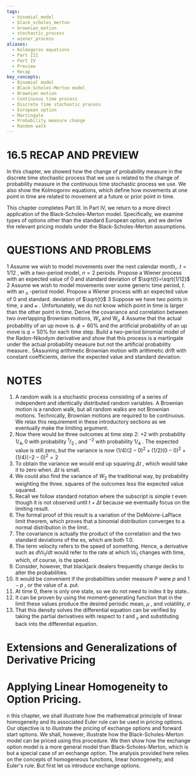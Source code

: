 ```yaml
---
tags:
  - binomial_model
  - black_scholes_merton
  - brownian_motion
  - stochastic_process
  - wiener_process
aliases:
  - Kolmogorov equations
  - Part III
  - Part IV
  - Preview
  - Recap
key_concepts:
  - Binomial model
  - Black-Scholes-Merton model
  - Brownian motion
  - Continuous time process
  - Discrete time stochastic process
  - European option
  - Martingale
  - Probability measure change
  - Random walk
---
```


# 16.5 RECAP AND PREVIEW

In this chapter, we showed how the change of probability measure in the discrete time stochastic process that we use is related to the change of probability measure in the continuous time stochastic process we use. We also show the Kolmogorov equations, which define how movements at one point in time are related to movement at a future or prior point in time.

This chapter completes Part III. In Part IV, we return to a more direct application of the Black-Scholes-Merton model. Specifically, we examine types of options other than the standard European option, and we derive the relevant pricing models under the Black-Scholes-Merton assumptions.

# QUESTIONS AND PROBLEMS

1 Assume we wish to model movements over the next calendar month,. $t=1/12$ , with a two-period model, $n=2$ periods. Propose a Wiener process with an expected value of 0 and standard deviation of $\sqrt{t}=\sqrt{1/12}$
2 Assume we wish to model movements over some generic time period, $t.$ with an $_n$ -period model. Propose a Wiener process with an expected value of 0 and standard. deviation of $\sqrt{t}$
3 Suppose we have two points in time, $s$ and $\boldsymbol{\mathscr{u}}$ . Unfortunately, we do not know which point in time is larger than the other point in time. Derive the covariance and correlation between two overlapping Brownian motions, $W_{s}$ and $\mathrm{W}_{u}$
4 Assume that the actual probability of an up move is. $\phi=60\%$ and the artificial probability of an up move is $q=50\%$ for each time step. Build a two-period binomial model of the Radon-Nikodym derivative and show that this process is a martingale under the actual probability measure but not the artificial probability measure..
5Assuming arithmetic Brownian motion with arithmetic drift with constant coefficients, derive the expected value and standard deviation.

# NOTES

1. A random walk is a stochastic process consisting of a series of independent and identically distributed random variables. A Brownian motion is a random walk, but all random walks are not Brownian motions. Technically, Brownian motions are required to be continuous. We relax this requirement in these introductory sections as we eventually make the limiting argument.
2. Now there would be three outcomes at time step 2: $+2$ with probability ${{1/}_{4}},0$ with probability $^1/_{2}$ , and $^{-2}$ with probability $1/_{4}$ . The expected value is still zero, but the variance is now $(1/4)(2-0)^{2}+(1/2)(0-0)^{2}+(1/4)(-2-0)^{2}=2$
3. To obtain the variance we would end up squaring $\Delta t$ , which would take it to zero when. $\Delta t$ is small.
4. We could also find the variance of $W_{2}$ the traditional way, by probability weighting the three. squares of the outcomes less the expected value squared.
5. Recall we follow standard notation where the subscript is simple $t$ even though it is not observed until $t+\Delta t$ because we eventually focus on the limiting result.
6. The formal proof of this result is a variation of the DeMoivre-LaPlace limit theorem, which proves that a binomial distribution converges to a normal distribution in the limit..
7. The covariance is actually the product of the correlation and the two standard deviations of the es, which are both 1.0.
8. The term velocity refers to the speed of something. Hence, a derivative such as $d\mathbb{W}_{t}/d t$ would refer to the rate at which $\mathbb{W}_{t}$ changes with time, which, of course, is the speed.
9. Consider, however, that blackjack dealers frequently change decks to alter the probabilities.
10. It would be convenient if the probabilities under measure $P$ were $p$ and $1-p$ , or the value of a. put.
11. At time 0, there is only one state, so we do not need to index it by state..
12. It can be proven by using the moment-generating function that in the limit these values produce the desired periodic mean, $\mu$ , and volatility, $\sigma$
13. That this density solves the differential equation can be verified by taking the partial derivatives with respect to $t$ and $_x$ and substituting back into the differential equation.

# Extensions and Generalizations of Derivative Pricing

# Applying Linear Homogeneity to Option Pricing.

n this chapter, we shall illustrate how the mathematical principle of linear homogeneity and its associated Euler rule can be used in pricing options. Our objective is to illustrate the pricing of exchange options and forward start options. We shall, however, illustrate how the Black-Scholes-Merton model can be priced using this procedure. We then show how the exchange option model is a more general model than Black-Scholes-Merton, which is but a special case of an exchange option. The analysis provided here relies on the concepts of homogeneous functions, linear homogeneity, and Euler's rule. But first let us introduce exchange options.
